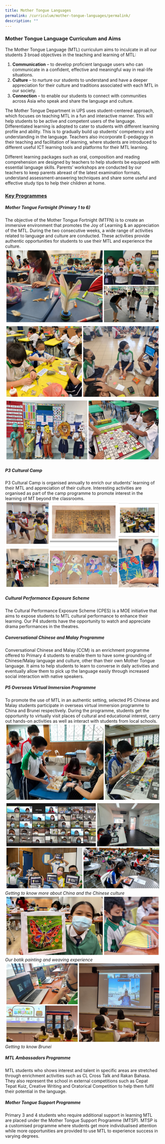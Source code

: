 ```yaml
---
title: Mother Tongue Languages
permalink: /curriculum/mother-tongue-languages/permalink/
description: ""
---
```

### **Mother Tongue Language Curriculum and Aims**

The Mother Tongue Language (MTL) curriculum aims to inculcate in all our students 3 broad objectives in the teaching and learning of MTL:  
1. **Communication** – to develop proficient language users who can communicate in a confident, effective and meaningful way in real-life situations.
2. **Culture** – to nurture our students to understand and have a deeper appreciation for their culture and traditions associated with each MTL in our society.
3. **Connection** – to enable our students to connect with communities across Asia who speak and share the language and culture.

The Mother Tongue Department in UPS uses student-centered approach, which focuses on teaching MTL in a fun and interactive manner.  This will help students to be active and competent users of the language. Differentiated learning is adopted to cater to students with different learning profile and ability. This is to gradually build up students’ competency and understanding in the language. Teachers also incorporate E-pedagogy in their teaching and facilitation of learning, where students are introduced to different useful ICT learning tools and platforms for their MTL learning.

Different learning packages such as oral, composition and reading comprehension are designed by teachers to help students be equipped with essential language skills. Parents’ workshops are conducted by our teachers to keep parents abreast of the latest examination formats, understand assessment-answering techniques and share some useful and effective study tips to help their children at home.

### **<u>Key Programmes</u>**
##### **Mother Tongue Fortnight (Primary 1 to 6)**
The objective of the Mother Tongue Fortnight (MTFN) is to create an immersive environment that promotes the Joy of Learning & an appreciation of the MTL. During the two consecutive weeks, a wide range of activities related to language and culture are conducted. These activities provide authentic opportunities for students to use their MTL and experience the culture.
![](/images/Curriculum/2023/MT/CL%20Fortnight.jpg)
![](/images/Curriculum/2023/MT/ML%20Fortnight.jpg)
![](/images/Curriculum/2023/MT/TL%20Fortnight.jpg)

##### **P3 Cultural Camp**
P3 Cultural Camp is organised annually to enrich our students’ learning of their MTL and appreciation of their culture. Interesting activities are organised as part of the camp programme to promote interest in the learning of MT beyond the classrooms.
![](/images/Curriculum/2023/MT/MT%20P3%20Cultural.jpg)

##### **Cultural Performance Exposure Scheme**

The Cultural Performance Exposure Scheme (CPES) is a MOE  initiative that aims to expose students to MTL cultural performance to enhance their learning. Our P4 students have the opportunity to watch and appreciate drama performances in the theatres. 

##### **Conversational Chinese and Malay Programme**
Conversational Chinese and Malay (CCM) is an enrichment programme offered to Primary 4 students to enable them to have some grounding of Chinese/Malay language and culture, other than their own Mother Tongue language. It aims to help students to learn to converse in daily activities and eventually allow them to pick up the language easily through increased social interaction with native speakers. 

##### **P5 Overseas Virtual Immersion Programme**
To promote the use of MTL in an authentic setting, selected P5 Chinese and Malay students participate in overseas virtual immersion programme to China and Brunei respectively. During the programme, students get the opportunity to virtually visit places of cultural and educational interest, carry out hands-on activities as well as interact with students from local schools.
![](/images/Curriculum/2023/MT/CL1.jpg)
![](/images/Curriculum/2023/MT/CL2.jpg)
*Getting to know more about China and
the Chinese culture*
![](/images/Curriculum/2023/MT/ML1.jpg)
*Our batik painting and weaving experience*
![](/images/Curriculum/2023/MT/ML2.jpg)
*Getting to know Brunei*

##### **MTL Ambassadors Programme**
MTL students who shows interest and talent in specific areas are stretched through enrichment activities such as CL Cross Talk and Rakan Bahasa. They also represent the school in external competitions such as Cepat Tepat Kuiz, Creative Writing and Oratorical Competition to help them fulfil their potential in the language. 

##### **Mother Tongue Support Programme**
Primary 3 and 4 students who require additional support in learning MTL are placed under the Mother Tongue Support Programme (MTSP). MTSP is a customised programme where students get more individualised attention while more opportunities are provided to use MTL to experience success in varying degrees.